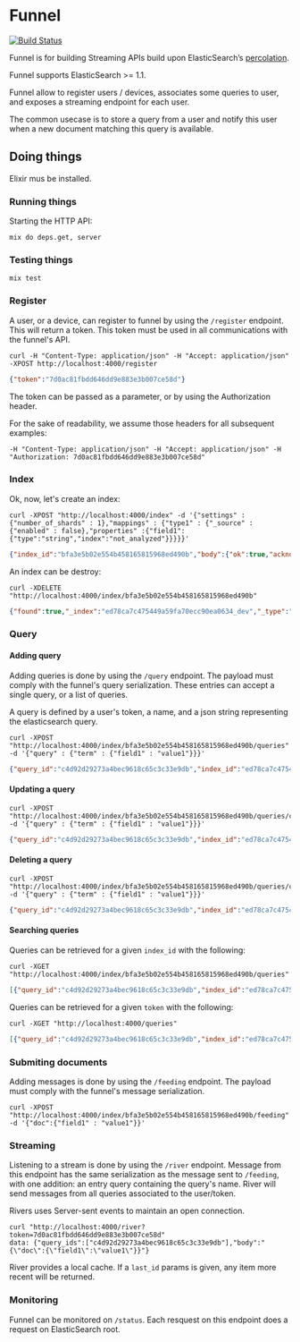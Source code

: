 # Funnel

[![Build Status](https://travis-ci.org/AF83/funnel_http.png?branch=master)](https://travis-ci.org/AF83/funnel_http)

Funnel is for building Streaming APIs build upon ElasticSearch’s
[percolation](http://www.elasticsearch.org/guide/en/elasticsearch/reference/current/search-percolate.html).

Funnel supports ElasticSearch >= 1.1.

Funnel allow to register users / devices, associates some queries to user, and
exposes a streaming endpoint for each user.

The common usecase is to store a query from a user and notify this user when a
new document matching this query is available.

## Doing things

Elixir mus be installed.

### Running things

Starting the HTTP API:

``` shell
mix do deps.get, server
```

### Testing things

``` shell
mix test
```

### Register

A user, or a device, can register to funnel by using the `/register` endpoint.
This will return a token. This token must be used in all communications with the
funnel's API.

``` shell
curl -H "Content-Type: application/json" -H "Accept: application/json" -XPOST http://localhost:4000/register
```
``` json
{"token":"7d0ac81fbdd646dd9e883e3b007ce58d"}
```

The token can be passed as a parameter, or by using the Authorization header.

For the sake of readability, we assume those headers for all subsequent
examples:

``` shell
-H "Content-Type: application/json" -H "Accept: application/json" -H "Authorization: 7d0ac81fbdd646dd9e883e3b007ce58d"
```

### Index

Ok, now, let's create an index:

``` shell
curl -XPOST "http://localhost:4000/index" -d '{"settings" : {"number_of_shards" : 1},"mappings" : {"type1" : {"_source" : {"enabled" : false},"properties" :{"field1":{"type":"string","index":"not_analyzed"}}}}}'
```
``` json
{"index_id":"bfa3e5b02e554b458165815968ed490b","body":{"ok":true,"acknowledged":true}}
```

An index can be destroy:

``` shell
curl -XDELETE "http://localhost:4000/index/bfa3e5b02e554b458165815968ed490b"
```
``` json
{"found":true,"_index":"ed78ca7c475449a59fa70ecc90ea0634_dev","_type":".percolator","_id":"0f415001bc774a129921c4d929e3cd7c-14e8a26c56d04db2a1829d289ca7e91c","_version":3}
```

### Query

#### Adding query

Adding queries is done by using the `/query` endpoint. The payload must
comply with the funnel's query serialization. These entries can accept a single
query, or a list of queries.

A query is defined by a user's token, a name, and a json string representing the
elasticsearch query.

``` shell
curl -XPOST "http://localhost:4000/index/bfa3e5b02e554b458165815968ed490b/queries" -d '{"query" : {"term" : {"field1" : "value1"}}}'
```
``` json
{"query_id":"c4d92d29273a4bec9618c65c3c33e9db","index_id":"ed78ca7c475449a59fa70ecc90ea0634","body":{"_id":"0f415001bc774a129921c4d929e3cd7c-c4d92d29273a4bec9618c65c3c33e9db","_index":"ed78ca7c475449a59fa70ecc90ea0634_dev","_type":".percolator","_version":1,"created":true}}
```

#### Updating a query

``` shell
curl -XPOST "http://localhost:4000/index/bfa3e5b02e554b458165815968ed490b/queries/c4d92d29273a4bec9618c65c3c33e9db" -d '{"query" : {"term" : {"field1" : "value1"}}}'
```

``` json
{"query_id":"c4d92d29273a4bec9618c65c3c33e9db","index_id":"ed78ca7c475449a59fa70ecc90ea0634","body":{"_id":"0f415001bc774a129921c4d929e3cd7c-c4d92d29273a4bec9618c65c3c33e9db","_index":"ed78ca7c475449a59fa70ecc90ea0634_dev","_type":".percolator","_version":1,"created":true}}
```

#### Deleting a query

``` shell
curl -XPOST "http://localhost:4000/index/bfa3e5b02e554b458165815968ed490b/queries/c4d92d29273a4bec9618c65c3c33e9db" -d '{"query" : {"term" : {"field1" : "value1"}}}'
```

``` json
{"query_id":"c4d92d29273a4bec9618c65c3c33e9db","index_id":"ed78ca7c475449a59fa70ecc90ea0634","body":{"_id":"0f415001bc774a129921c4d929e3cd7c-c4d92d29273a4bec9618c65c3c33e9db","_index":"ed78ca7c475449a59fa70ecc90ea0634_dev","_type":".percolator","_version":1,"created":true}}
```

#### Searching queries

Queries can be retrieved for a given `index_id` with the following:

``` shell
curl -XGET "http://localhost:4000/index/bfa3e5b02e554b458165815968ed490b/queries"
```
``` json
[{"query_id":"c4d92d29273a4bec9618c65c3c33e9db","index_id":"ed78ca7c475449a59fa70ecc90ea0634","score":1.0}]
```

Queries can be retrieved for a given `token` with the following:

``` shell
curl -XGET "http://localhost:4000/queries"
```
``` json
[{"query_id":"c4d92d29273a4bec9618c65c3c33e9db","index_id":"ed78ca7c475449a59fa70ecc90ea0634","score":1.0}]
```

### Submiting documents

Adding messages is done by using the `/feeding` endpoint. The payload must
comply with the funnel's message serialization.


``` shell
curl -XPOST "http://localhost:4000/index/bfa3e5b02e554b458165815968ed490b/feeding" -d '{"doc":{"field1" : "value1"}}'
```

### Streaming

Listening to a stream is done by using the `/river` endpoint.
Message from this endpoint has the same serialization as the message sent to
`/feeding`, with one addition: an entry query containing the query's name.
River will send messages from all queries associated to the user/token.

Rivers uses Server-sent events to maintain an open connection.

``` shell
curl "http://localhost:4000/river?token=7d0ac81fbdd646dd9e883e3b007ce58d"
data: {"query_ids":["c4d92d29273a4bec9618c65c3c33e9db"],"body":"{\"doc\":{\"field1\":\"value1\"}}"}
```

River provides a local cache. If a `last_id` params is given, any item more
recent will be returned.

### Monitoring

Funnel can be monitored on `/status`. Each resquest on this endpoint does a
request on ElasticSearch root.
